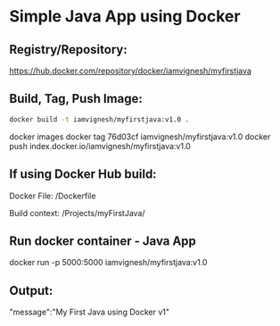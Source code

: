 # Simple Java App using Docker

## Registry/Repository: 
https://hub.docker.com/repository/docker/iamvignesh/myfirstjava

## Build, Tag, Push Image:
```sh
docker build -t iamvignesh/myfirstjava:v1.0 .
```

docker images
docker tag 76d03cf iamvignesh/myfirstjava:v1.0
docker push index.docker.io/iamvignesh/myfirstjava:v1.0

## If using Docker Hub build:
Docker File: /Dockerfile

Build context: /Projects/myFirstJava/


## Run docker container - Java App
docker run -p 5000:5000 iamvignesh/myfirstjava:v1.0


## Output:

"message\":\"My First Java using Docker v1\"
